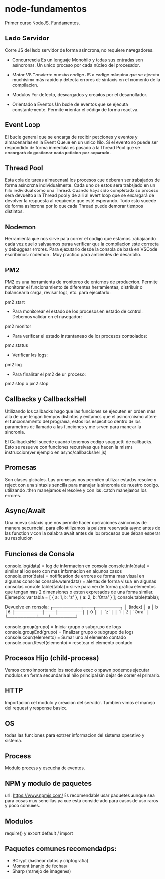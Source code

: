 # node-fundamentos
Primer curso NodeJS. Fundamentos.

## Lado Servidor
Corre JS del lado servidor de forma asincrona, no requiere navegadores.

- Concurrencia
Es un lenguaje Monohilo y todas sus entradas son asíncronas. 
Un unico proceso por cada núcleo del procesador.

- Motor V8
Convierte nuestro codigo JS a codigo máquina que se ejecuta muchisimo más rapido y detecta errores de sintaxis en el momento de la compilacion.

- Modulos
Por defecto, descargados y creados por el desarrollador.

- Orientado a Eventos
Un bucle de eventos que se ejecuta constantemente.
Permite orientar el código de forma reactiva.


## Event Loop
El bucle general que se encarga de recibir peticiones y eventos y almacenarlas en la Event Queue en un unico hilo. Si el evento no puede ser respondido de forma inmediata es pasado a la Thread Pool que se encargará de gestionar cada peticion por separado.

## Thread Pool
Esta cola de tareas almacenará los procesos que deberan ser trabajados de forma asíncrona individualmente. Cada uno de estos sera trabajado en un hilo individual como una Thread. Cuando haya sido completado su proceso será devuelto a la Thread pool y de alli al event loop que se encargará de devolver la respuesta al requirente que esté esperando. Todo esto sucede de forma asíncrona por lo que cada Thread puede demorar tiempos distintos.

## Nodemon 
Herramienta que nos sirve para correr el codigo que estamos trabajaando cada vez que lo salvaamos paraa verificar que la compilacion este correcta y debuggear errores. Para ejecutarlo desde la consola de bash en VSCode escribimos: nodemon <path to file>. Muy practico para ambientes de desarrollo.

## PM2
PM2 es una herramienta de monitoreo de entornos de produccion. Permite monitorar el funcionamiento de diferentes herramientas, distribuir o balancearla carga, revisar logs, etc. para ejecutarlo:

pm2 start <path to file>

- Para monitorear el estado de los procesos en estado de control. Debemos validar en el navegador:

pm2 monitor

- Para verificar el estado instantaneao de los procesos controlados:

pm2 status

- Verificar los logs:

pm2 log

- Para finalizar el pm2 de un proceso:

pm2 stop <path to file>
o
pm2 stop <process id>

## Callbacks y CallbacksHell
Utilizando los callbacks hago que las funciones se ejecuten en orden
mas alla de que tengan tiempos distintos y evitamos que el asincronismo 
altere el funcionamiento del programa, estos los especifico dentro de los parametros de llamado a las funciones y me sirven para manejar la sincronia.

El CallbacksHell sucede cuando tenemos codigo spaguetti de callbacks. Esto se resuelve con funciones recursivas que hacen la misma instruccion(ver ejemplo en async/callbackshell.js)

## Promesas
Son clases globales. Las promesas nos permiten utilizar estados resolve y reject con una sintaxis sencilla para manejar la sincronia de nuestro codigo. utilizando .then manejamos el resolve y con los .catch manejamos los errores.

## Async/Await
Una nueva sintaxis que nos permite hacer operaciones asincronas de manera secuencial. para ello utilizamos la palabra reservada async antes de las function y con la palabra await antes de los procesos que deban esperar su resolucion.

## Funciones de Consola
console.log(data) = log de informacion en consola
console.info(data) = similar al log pero con mas informacion en algunos casos
console.error(data) = notificacion de errores de forma mas visual en algunas consolas
console.warn(data) = alertas de forma visual en algunas consolas
console.table(tabla) = sirve para ver de forma grafica elementos que tengan mas 2 dimensiones o esten expresados de una forma similar. Ejemeplo: 
var tabla = [
  {
    a: 1,
    b: 'z'
  },
  {
    a: 2,
    b: 'Otra'
  }
];
console.table(tabla);

Devuelve en consola:
┌─────────┬───┬────────┐
│ (index) │ a │   b    │6
├─────────┼───┼────────┤
│    0    │ 1 │  'z'   │
│    1    │ 2 │ 'Otra' │
└─────────┴───┴────────┘

console.group(grupo) = Iniciar grupo o subgrupo de logs
console.groupEnd(grupo) = Finalizar grupo o subgrupo de logs
console.count(elemento) = Sumar uno al elemento contado
console.countReset(elemento) = resetear el elemento contado

## Procesos Hijo (child-process)
Vemos como importando los modulos exec o spawn podemos ejecutar modulos en forma secundaria al hilo principal sin dejar de correr el primario.

## HTTP
Importacion del modulo y creacion del servidor. Tambien vimos el manejo del request y response basico.

## OS
todas las funciones para extraer informacion del sistema operativo y sistema.

## Process
Modulo process y escucha de eventos.

## NPM y modulo de paquetes
url: https://www.npmjs.com/
Es recomendable usar paquetes aunque sea para cosas muy sencillas ya que está considerado para casos de uso raros y poco comunes.

## Modulos
require() y export default / import

## Paquetes comunes recomendadps:

- BCrypt (hashear datos y criptografia)
- Moment (manjo de fechas)
- Sharp (manejo de imagenes)

